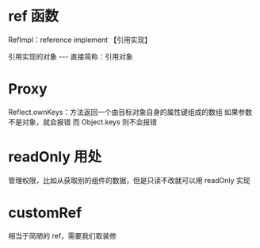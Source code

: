 # ref 函数

RefImpl：reference implement 【引用实现】

引用实现的对象 --- 直接简称：引用对象

# Proxy

Reflect.ownKeys：方法返回一个由目标对象自身的属性键组成的数组
    如果参数不是对象，就会报错
    而 Object.keys 则不会报错

# readOnly 用处

管理权限，比如从获取别的组件的数据，但是只读不改就可以用 readOnly 实现

# customRef

相当于简陋的 ref，需要我们取装修
